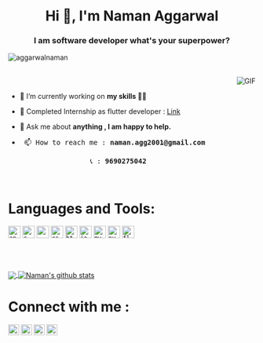 <h1 align="center">Hi 👋, I'm Naman Aggarwal</h1>
<h3 align="center">I am software developer what's your superpower?</h3>
<p align="left"> <img src="https://komarev.com/ghpvc/?username=aggarwalnaman" alt="aggarwalnaman" /> </p>

<br>

  <img align="right" alt="GIF" src="https://media.giphy.com/media/836HiJc7pgzy8iNXCn/giphy.gif" />
  
  <br>

- 🔭 I’m currently working on **my skills 👨‍💻**

- 👯 Completed Internship as flutter developer : [Link](https://github.com/aggarwalnaman/Jewls)

- 💬 Ask me about **anything , I am happy to help.**

- <pre> 📫 How to reach me : <b>naman.agg2001@gmail.com</b> <br>
                   📞 : <b>9690275042</b></pre>

<br>


# **Languages and Tools:**  

<code><img src="https://user-images.githubusercontent.com/42396114/88472701-5d128d00-cf33-11ea-8ca5-aeab389449a3.png" alt="android" width="25" height="25"></code>
<code><img src="https://user-images.githubusercontent.com/42396114/88472729-a7940980-cf33-11ea-954e-a153897617fa.png" alt="c" width="25" height="25"></code>
<code><img src="https://user-images.githubusercontent.com/42396114/88472744-c98d8c00-cf33-11ea-9458-e504733194bb.png" width="25" height="25"></code>
<code><img src="https://user-images.githubusercontent.com/42396114/88472762-0063a200-cf34-11ea-9dd7-1022c2703109.png" alt="css3" width="25" height="25"></code>
<code><img src="https://user-images.githubusercontent.com/42396114/88472771-1d987080-cf34-11ea-9b1d-7730d8689165.png" alt="html5" width="25" height="25"></code>
<code><img src="https://user-images.githubusercontent.com/42396114/88472812-82ec6180-cf34-11ea-92b8-9cd31daec29f.png" alt="java" width="25" height="25"></code>
<code><img src="https://user-images.githubusercontent.com/42396114/88472824-a7483e00-cf34-11ea-9ac8-fd17ee929818.png" alt="mysql" width="25" height="25"></code>
<code><img src="https://user-images.githubusercontent.com/42396114/88472841-d8287300-cf34-11ea-8407-2c8b135352e2.png" alt="python" width="25" height="25"></code> 
<code><img src="https://cdn.worldvectorlogo.com/logos/flutter-logo.svg" alt="flutter" width="25" height="25"></code> 


<br><br>

<a href="https://github.com/aggarwalnaman">
  <img align="center" src="https://github-readme-stats.vercel.app/api/top-langs/?username=aggarwalnaman&theme=dark&hide_langs_below=1" />
</a>
<a href="https://github.com/aggarwalnaman">
 <img align="center" src="https://github-readme-stats.vercel.app/api?username=aggarwalnaman&show_icons=true&theme=dracula&line_height=27" alt="Naman's github stats"/>
</a>


# Connect with me :

<a href="https://twitter.com/namanag17473559" target="blank"><img align="center" src="https://cdn.jsdelivr.net/npm/simple-icons@3.0.1/icons/twitter.svg" alt="namanag17473559" height="22" width="22" /></a> 
<a href="https://linkedin.com/in/naman78" target="blank"><img align="center" src="https://cdn.jsdelivr.net/npm/simple-icons@3.0.1/icons/linkedin.svg" alt="naman78" height="22" width="22" /></a> 
<a href="https://fb.com/naman.aggarwal.16940" target="blank"><img align="center" src="https://cdn.jsdelivr.net/npm/simple-icons@3.0.1/icons/facebook.svg" alt="naman.aggarwal.16940" height="22" width="22" /></a> 
<a href="https://instagram.com/aggarwalnaman78" target="blank"><img align="center" src="https://cdn.jsdelivr.net/npm/simple-icons@3.0.1/icons/instagram.svg" alt="aggarwalnaman78" height="22" width="22" /></a>
 

